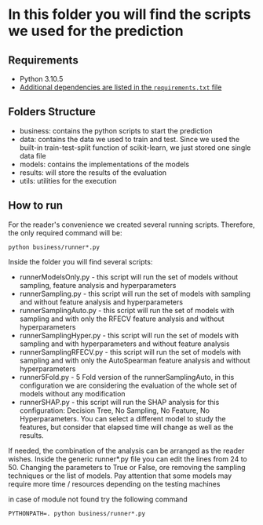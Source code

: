 # In this folder you will find the scripts we used for the prediction

## Requirements
- Python 3.10.5
- [Additional dependencies are listed in the `requirements.txt` file](requirements.txt)

## Folders Structure
-   business: contains the python scripts to start the prediction
-   data: contains the data we used to train and test. Since we used the built-in train-test-split function of scikit-learn, we just stored one single data file
-   models: contains the implementations of the models
-   results: will store the results of the evaluation
-   utils: utilities for the execution

## How to run
For the reader's convenience we created several running scripts. Therefore, the only required command will be:
```
python business/runner*.py
```

Inside the folder you will find several scripts:
-  runnerModelsOnly.py - this script will run the set of models without sampling, feature analysis and hyperparameters
-  runnerSampling.py - this script will run the set of models with sampling and without feature analysis and hyperparameters
-  runnerSamplingAuto.py - this script will run the set of models with sampling and with only the RFECV feature analysis and without hyperparameters
-  runnerSamplingHyper.py - this script will run the set of models with sampling and  with hyperparameters and without feature analysis
-  runnerSamplingRFECV.py - this script will run the set of models with sampling and with only the AutoSpearman feature analysis and without hyperparameters
-  runner5Fold.py - 5 Fold version of the runnerSamplingAuto, in this configuration we are considering the evaluation of the whole set of models without any modification
-  runnerSHAP.py - this script will run the SHAP analysis for this configuration: Decision Tree, No Sampling, No Feature, No Hyperparameters. You can select a different model to study the features, but consider that elapsed time will change as well as the results.

If needed, the combination of the analysis can be arranged as the reader wishes.
Inside the generic runner*.py file you can edit the lines from 24 to 50.
Changing the parameters to True or False, ore removing the sampling techniques or the list of models.
Pay attention that some models may require more time / resources depending on the testing machines


in case of module not found try the following command
```
PYTHONPATH=. python business/runner*.py
```
